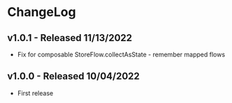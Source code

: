 # ChangeLog

## v1.0.1 - Released 11/13/2022

- Fix for composable StoreFlow.collectAsState - remember mapped flows

## v1.0.0 - Released 10/04/2022

- First release
